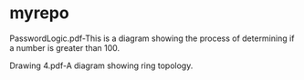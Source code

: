 # myrepo
PasswordLogic.pdf-This is a diagram showing the process of determining if a number is greater than 100. 

Drawing 4.pdf-A diagram showing ring topology. 
